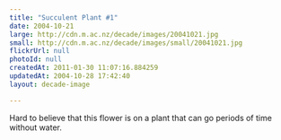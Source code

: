 ```yaml
---
title: "Succulent Plant #1"
date: 2004-10-21
large: http://cdn.m.ac.nz/decade/images/20041021.jpg
small: http://cdn.m.ac.nz/decade/images/small/20041021.jpg
flickrUrl: null
photoId: null
createdAt: 2011-01-30 11:07:16.884259
updatedAt: 2004-10-28 17:42:40
layout: decade-image

---
```

Hard to believe that this flower is on a plant that can go periods of time without water.
